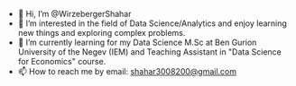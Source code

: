- 👋 Hi, I’m @WirzebergerShahar
- 👀 I’m interested in the field of Data Science/Analytics and enjoy learning new things and exploring complex problems.
- 🌱 I’m currently learning for my Data Science M.Sc at Ben Gurion University of the Negev (IEM) 
and Teaching Assistant in "Data Science for Economics" course.
- 📫 How to reach me by email: shahar3008200@gmail.com

<!---
WirzebergerShahar/WirzebergerShahar is a ✨ special ✨ repository because its `README.md` (this file) appears on your GitHub profile.
You can click the Preview link to take a look at your changes.
--->
